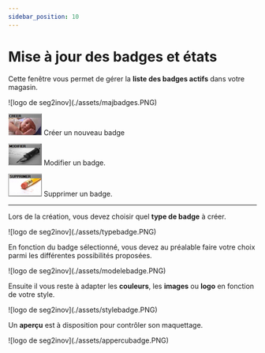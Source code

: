 ```yaml
---
sidebar_position: 10
---
```


# Mise à jour des badges et états

Cette fenêtre vous permet de gérer la **liste des badges actifs** dans votre magasin.

<div className="contenaireImg">
    ![logo de seg2inov](./assets/majbadges.PNG)
    </div>

![illustration aspect test](./assets/creerbadge.PNG)     Créer un nouveau badge

![illustration aspect test](./assets/modifierbadge.PNG)     Modifier un badge.

![illustration aspect test](./assets/supprimerbadge.PNG)     Supprimer un badge.   

---------------------------------------------

Lors de la création, vous devez choisir quel **type de badge** à créer. 

<div className="contenaireImg">
    ![logo de seg2inov](./assets/typebadge.PNG)
    </div>

En fonction du badge sélectionné, vous devez au préalable faire votre choix parmi les différentes possibilités proposées.

<div className="contenaireImg">
    ![logo de seg2inov](./assets/modelebadge.PNG)
    </div>

Ensuite il vous reste à adapter les **couleurs**, les **images** ou **logo** en fonction de votre style.

<div className="contenaireImg">
    ![logo de seg2inov](./assets/stylebadge.PNG)
    </div>

Un **aperçu** est à disposition pour contrôler son maquettage. 

<div className="contenaireImg">
    ![logo de seg2inov](./assets/appercubadge.PNG)
    </div>